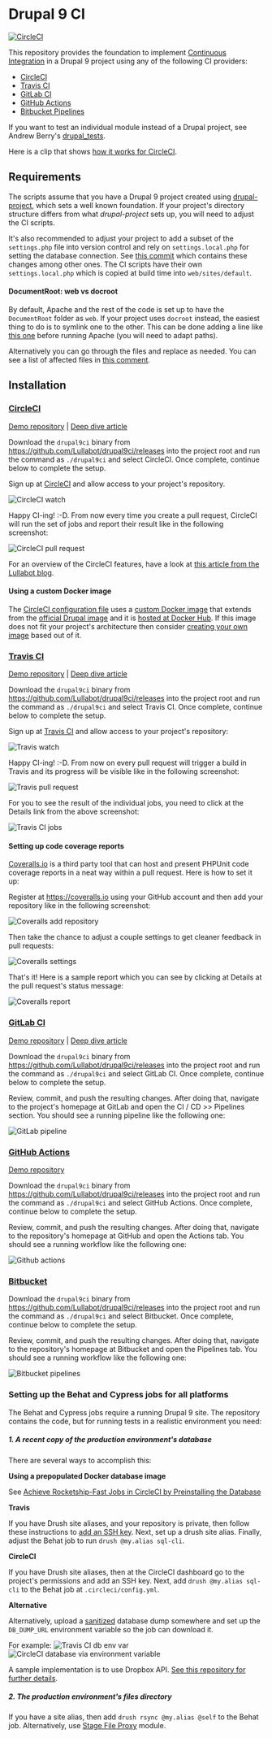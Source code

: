 # Drupal 9 CI

[![CircleCI](https://circleci.com/gh/Lullabot/drupal9ci.svg?style=svg)](https://circleci.com/gh/Lullabot/drupal9ci)

This repository provides the foundation to implement [Continuous Integration](https://en.wikipedia.org/wiki/Continuous_integration) in a Drupal 9
project using any of the following CI providers:

 * [CircleCI](#circleci)
 * [Travis CI](#travis-ci)
 * [GitLab CI](#gitlab-ci)
 * [GitHub Actions](#github-actions)
 * [Bitbucket Pipelines](#bitbucket)

If you want to test an individual module instead of a Drupal project, see Andrew Berry's
[drupal_tests](https://github.com/deviantintegral/drupal_tests).

Here is a clip that shows [how it works for CircleCI](https://www.youtube.com/watch?v=wd_5mX0x4K8).

## Requirements

The scripts assume that you have a Drupal 9 project created using [drupal-project](https://github.com/drupal-composer/drupal-project),
which sets a well known foundation. If your project's directory
structure differs from what _drupal-project_ sets up, you will need to
adjust the CI scripts.

It's also recommended to adjust your project to add a subset of the `settings.php` file into
version control and rely on `settings.local.php` for setting the database connection. See [this
commit](https://github.com/juampynr/drupal8-circleci/commit/817d0b6674c42dba73165b047b6b89d72ee72d11)
which contains these changes among other ones. The CI scripts have their own `settings.local.php`
which is copied at build time into `web/sites/default`.

#### DocumentRoot: web vs docroot

By default, Apache and the rest of the code is set up to have the `DocumentRoot` folder as `web`. If
your project uses `docroot` instead, the easiest thing to do is to symlink one to the other. This can be
done adding a line like [this one](https://github.com/Lullabot/drupal9ci/blob/master/dist/bitbucket/RoboFile.php#L187)
before running Apache (you will need to adapt paths).

Alternatively you can go through the files and replace as needed. You can see a list of affected files in
[this comment](https://github.com/Lullabot/drupal9ci/issues/74#issuecomment-884238645).

## Installation

### [CircleCI](https://circleci.com)

[Demo repository](https://github.com/juampynr/drupal8-circleci) | [Deep dive article](https://www.lullabot.com/articles/continuous-integration-drupal-8-circleci)

Download the `drupal9ci` binary from https://github.com/Lullabot/drupal9ci/releases into the project root
and run the command as `./drupal9ci` and select CircleCI. Once complete, continue below to complete the setup.

Sign up at [CircleCI](https://circleci.com/) and allow access to your project's repository.

![CircleCI watch](docs/images/circleci-watch.png)

Happy CI-ing! :-D. From now every time you create a pull request, CircleCI will run the
set of jobs and report their result like in the following screenshot:

![CircleCI pull request](docs/images/circleci-pr.png)

For an overview of the CircleCI features, have a look at
[this article from the Lullabot blog](https://www.lullabot.com/articles/continuous-integration-drupal-8-circleci).

#### Using a custom Docker image

The [CircleCI configuration file](dist/circleci/.circleci/config.yml) uses a
[custom Docker image](https://hub.docker.com/r/juampynr/drupal8ci/) that extends from
the [official Drupal image](https://hub.docker.com/_/drupal/) and it is [hosted at
Docker Hub](https://hub.docker.com/r/juampynr/drupal8ci/). If this image
does not fit your project's architecture then consider [creating your own image](https://circleci.com/docs/2.0/custom-images/)
based out of it.

### [Travis CI](https://travis-ci.org)

[Demo repository](https://github.com/juampynr/drupal8-travis-ci) | [Deep dive article](https://www.lullabot.com/articles/continuous-integration-in-drupal-8-with-travis-ci)

Download the `drupal9ci` binary from https://github.com/Lullabot/drupal9ci/releases into the project root
and run the command as `./drupal9ci` and select Travis CI. Once complete, continue below to complete the setup.

Sign up at [Travis CI](https://travis-ci.com/) and allow access to your project's repository:

![Travis watch](docs/images/travis-watch.png)

Happy CI-ing! :-D. From now on every pull request will trigger a build in Travis and its
progress will be visible like in the following screenshot:

![Travis pull request](docs/images/travis-pr.png)

For you to see the result of the individual jobs, you need to click at the Details link
from the above screenshot:

![Travis CI jobs](docs/images/travis-jobs.png)

#### Setting up code coverage reports

[Coveralls.io](https://coveralls.io/) is a third party tool that can host and present
PHPUnit code coverage reports in a neat way within a pull request. Here is how to set it up:

Register at https://coveralls.io using your GitHub account and then add your repository
like in the following screenshot:

![Coveralls add repository](docs/images/coveralls-add-repo.png)

Then take the chance to adjust a couple settings to get cleaner feedback in pull
requests:

![Coveralls settings](docs/images/coveralls-settings.png)

That's it! Here is a sample report which you can see by clicking at Details
at the pull request's status message:

![Coveralls report](docs/images/coveralls-report.png)


### [GitLab CI](https://about.gitlab.com/features/gitlab-ci-cd/)

[Demo repository](https://gitlab.com/juampynr/drupal8-gitlab) | [Deep dive article](https://www.lullabot.com/articles/installer-drupal-8-and-gitlab-ci)

Download the `drupal9ci` binary from https://github.com/Lullabot/drupal9ci/releases into the project root
and run the command as `./drupal9ci` and select GitLab CI. Once complete, continue below to complete the setup.

Review, commit, and push the resulting changes. After doing that, navigate to the project's homepage
at GitLab and open the CI / CD >> Pipelines section. You should see a running pipeline like
the following one:

![GitLab pipeline](docs/images/gitlab-pipeline.png)

### [GitHub Actions](https://github.com/features/actions)

[Demo repository](https://github.com/juampynr/drupal8-github-actions)

Download the `drupal9ci` binary from https://github.com/Lullabot/drupal9ci/releases into the project root
and run the command as `./drupal9ci` and select GitHub Actions. Once complete, continue below to complete the setup.

Review, commit, and push the resulting changes. After doing that, navigate to the repository's homepage
at GitHub and open the Actions tab. You should see a running workflow like the following one:

![Github actions](docs/images/github-actions.png)


### [Bitbucket](https://support.atlassian.com/bitbucket-cloud/docs/get-started-with-bitbucket-pipelines)

Download the `drupal9ci` binary from https://github.com/Lullabot/drupal9ci/releases into the project root
and run the command as `./drupal9ci` and select Bitbucket. Once complete, continue below to complete the setup.

Review, commit, and push the resulting changes. After doing that, navigate to the repository's homepage
at Bitbucket and open the Pipelines tab. You should see a running workflow like the following one:

![Bitbucket pipelines](docs/images/bitbucket.png)

### Setting up the Behat and Cypress jobs for all platforms

The Behat and Cypress jobs require a running Drupal 9 site. The repository contains the code, but for running
tests in a realistic environment you need:

##### 1. A recent copy of the production environment's database

There are several ways to accomplish this:

**Using a prepopulated Docker database image**

See [Achieve Rocketship-Fast Jobs in CircleCI by Preinstalling the Database](https://www.lullabot.com/articles/rocket-ship-fast-jobs-circleci-preinstalling-database)

**Travis**

If you have Drush site aliases, and your repository is private, then follow these
instructions to [add an SSH key](https://docs.travis-ci.com/user/private-dependencies/#User-Key).
Next, set up a drush site alias. Finally, adjust the Behat job to run `drush @my.alias sql-cli`.

**CircleCI**

If you have Drush site aliases, then at the CircleCI dashboard go to the project's permissions
and add an SSH key. Next, add `drush @my.alias sql-cli` to the Behat job at `.circleci/config.yml`.

**Alternative**

Alternatively, upload a [sanitized](https://drushcommands.com/drush-8x/sql/sql-sanitize/) database
dump somewhere and set up the `DB_DUMP_URL` environment variable so the job can download it.

For example:
![Travis CI db env var](docs/images/travisci-db-var.png)
![CircleCI database via environment variable](docs/images/circleci-db-env.png)

A sample implementation is to use Dropbox API. [See this repository for further details](https://github.com/juampynr/dropbox-api).

##### 2. The production environment's files directory

If you have a site alias, then add `drush rsync @my.alias @self` to the Behat job. Alternatively,
use [Stage File Proxy](https://www.drupal.org/project/stage_file_proxy) module.
